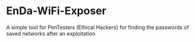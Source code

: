 # EnDa-WiFi-Exposer
A simple tool for PenTesters (Ethical Hackers) for finding the passwords of saved networks after an exploitation
